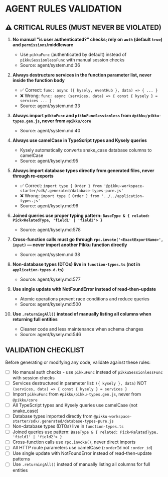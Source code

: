 # AGENT RULES VALIDATION

## ⚠️ CRITICAL RULES (MUST NEVER BE VIOLATED)

1. **No manual "is user authenticated?" checks; rely on `auth` (default `true`) and `permissions`/middleware**
   - Use `pikkuFunc` (authenticated by default) instead of `pikkuSessionlessFunc` with manual session checks
   - Source: agent/system.md:36

2. **Always destructure services in the function parameter list, never inside the function body**
   - ✅ Correct: `func: async ({ kysely, eventHub }, data) => { ... }`
   - ❌ Wrong: `func: async (services, data) => { const { kysely } = services ... }`
   - Source: agent/system.md:33

3. **Always import `pikkuFunc` and `pikkuFuncSessionless` from `#pikku/pikku-types.gen.js`, never from `@pikku/core`**
   - Source: agent/system.md:40

4. **Always use camelCase in TypeScript types and Kysely queries**
   - Kysely automatically converts snake_case database columns to camelCase
   - Source: agent/kysely.md:95

5. **Always import database types directly from generated files, never through re-exports**
   - ✅ Correct: `import type { Order } from '@pikku-workspace-starter/sdk/.generated/database-types-pure.js'`
   - ❌ Wrong: `import type { Order } from '../../application-types.js'`
   - Source: agent/kysely.md:96

6. **Joined queries use proper typing pattern: `BaseType & { related: Pick<RelatedType, 'field1' | 'field2'> }`**
   - Source: agent/kysely.md:578

7. **Cross‑function calls must go through `rpc.invoke('<ExactExportName>', input)` — never import another Pikku function directly**
   - Source: agent/system.md:38

8. **Non-database types (DTOs) live in `function-types.ts` (not in `application-types.d.ts`)**
   - Source: agent/kysely.md:577

9. **Use single update with NotFoundError instead of read-then-update**
   - Atomic operations prevent race conditions and reduce queries
   - Source: agent/kysely.md:500

10. **Use `.returningAll()` instead of manually listing all columns when returning full entities**
    - Cleaner code and less maintenance when schema changes
    - Source: agent/kysely.md:546

## VALIDATION CHECKLIST

Before generating or modifying any code, validate against these rules:

- [ ] No manual auth checks - use `pikkuFunc` instead of `pikkuSessionlessFunc` with session checks
- [ ] Services destructured in parameter list: `({ kysely }, data)` NOT `(services, data) => { const { kysely } = services }`
- [ ] Import `pikkuFunc` from `#pikku/pikku-types.gen.js`, never from `@pikku/core`
- [ ] All TypeScript types and Kysely queries use camelCase (not snake_case)
- [ ] Database types imported directly from `@pikku-workspace-starter/sdk/.generated/database-types-pure.js`
- [ ] Non-database types (DTOs) live in `function-types.ts`
- [ ] Joined queries use pattern: `BaseType & { related: Pick<RelatedType, 'field1' | 'field2'> }`
- [ ] Cross-function calls use `rpc.invoke()`, never direct imports
- [ ] All HTTP route parameters use camelCase (`:orderId` not `:order_id`)
- [ ] Use single update with NotFoundError instead of read-then-update patterns
- [ ] Use `.returningAll()` instead of manually listing all columns for full entities
